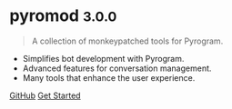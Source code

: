 # pyromod <small>3.0.0</small>

> A collection of monkeypatched tools for Pyrogram.

- Simplifies bot development with Pyrogram.
- Advanced features for conversation management.
- Many tools that enhance the user experience.

[GitHub](https://github.com/usernein/pyromod)
[Get Started](#pyromod)
